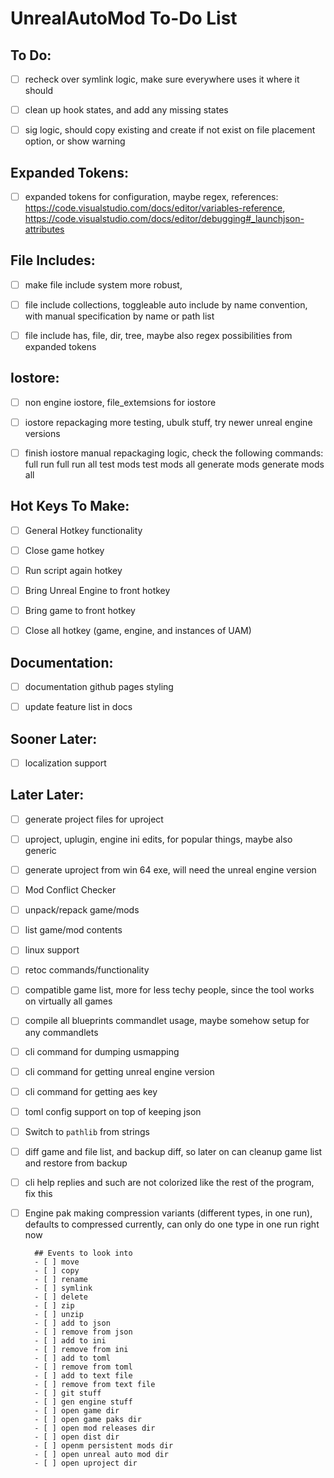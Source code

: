# UnrealAutoMod To-Do List


## To Do:
- [ ] recheck over symlink logic, make sure everywhere uses it where it should
- [ ] clean up hook states, and add any missing states
- [ ] sig logic, should copy existing and create if not exist on file placement option, or show warning


## Expanded Tokens:
- [ ] expanded tokens for configuration, maybe regex, 
        references:
                https://code.visualstudio.com/docs/editor/variables-reference, 
                https://code.visualstudio.com/docs/editor/debugging#_launchjson-attributes


## File Includes:
- [ ] make file include system more robust, 
- [ ] file include collections, toggleable auto include by name convention, with manual specification by name or path list
- [ ] file include has, file, dir, tree, maybe also regex possibilities from expanded tokens


## Iostore:
- [ ] non engine iostore, file_extemsions for iostore
- [ ] iostore repackaging more testing, ubulk stuff, try newer unreal engine versions
- [ ] finish iostore manual repackaging logic, check the following commands:
        full run
        full run all
        test mods
        test mods all
        generate mods
        generate mods all


## Hot Keys To Make:
- [ ] General Hotkey functionality
- [ ] Close game hotkey
- [ ] Run script again hotkey
- [ ] Bring Unreal Engine to front hotkey
- [ ] Bring game to front hotkey
- [ ] Close all hotkey (game, engine, and instances of UAM)


## Documentation:
- [ ] documentation github pages styling
- [ ] update feature list in docs


## Sooner Later:
- [ ] localization support


## Later Later:
- [ ] generate project files for uproject
- [ ] uproject, uplugin, engine ini edits, for popular things, maybe also generic
- [ ] generate uproject from win 64 exe, will need the unreal engine version
- [ ] Mod Conflict Checker
- [ ] unpack/repack game/mods
- [ ] list game/mod contents
- [ ] linux support
- [ ] retoc commands/functionality
- [ ] compatible game list, more for less techy people, since the tool works on virtually all games
- [ ] compile all blueprints commandlet usage, maybe somehow setup for any commandlets
- [ ] cli command for dumping usmapping
- [ ] cli command for getting unreal engine version
- [ ] cli command for getting aes key
- [ ] toml config support on top of keeping json
- [ ] Switch to `pathlib` from strings
- [ ] diff game and file list, and backup diff, so later on can cleanup game list and restore from backup
- [ ] cli help replies and such are not colorized like the rest of the program, fix this
- [ ] Engine pak making compression variants (different types, in one run), defaults to compressed currently, can only do one type in one run right now


        ## Events to look into
        - [ ] move
        - [ ] copy
        - [ ] rename
        - [ ] symlink
        - [ ] delete
        - [ ] zip
        - [ ] unzip
        - [ ] add to json
        - [ ] remove from json
        - [ ] add to ini
        - [ ] remove from ini
        - [ ] add to toml
        - [ ] remove from toml
        - [ ] add to text file
        - [ ] remove from text file
        - [ ] git stuff
        - [ ] gen engine stuff
        - [ ] open game dir
        - [ ] open game paks dir
        - [ ] open mod releases dir
        - [ ] open dist dir
        - [ ] openm persistent mods dir
        - [ ] open unreal auto mod dir
        - [ ] open uproject dir
